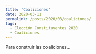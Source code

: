```yaml
---
title: 'Coaliciones'
date: 2020-03-11
permalink: /posts/2020/03/coaliciones/
tags:
  - Elección Constituyentes 2020
  - Coaliciones
---
```


Para construir las coaliciones...

